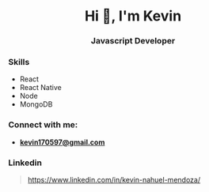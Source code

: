 <h1 align="center">Hi 👋, I'm Kevin</h1>
<h3 align="center">Javascript Developer</h3>

### **Skills**
- React
- React Native
- Node
- MongoDB

### **Connect with me:**
- **kevin170597@gmail.com**

<h3 align="left">Linkedin</h3>

> https://www.linkedin.com/in/kevin-nahuel-mendoza/